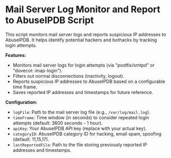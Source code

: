 # Mail Server Log Monitor and Report to AbuseIPDB Script 

This script monitors mail server logs and reports suspicious IP addresses to AbuseIPDB. It helps identify potential hackers and bothacks by tracking login attempts.

**Features:**

* Monitors mail server logs for login attempts (via "postfix/smtpd" or "dovecot: imap-login").
* Filters out normal disconnections (inactivity, logout).
* Reports suspicious IP addresses to AbuseIPDB based on a configurable time frame.
* Saves reported IP addresses and timestamps for future reference.

**Configuration:**

* `logFile`: Path to the mail server log file (e.g., `/var/log/mail.log`).
* `timeFrame`: Time window (in seconds) to consider repeated login attempts (default: 3600 seconds - 1 hour).
* `apiKey`: Your AbuseIPDB API key (replace with your actual key).
* `categoryID`: AbuseIPDB category ID for hacking, email spam, spoofing (default: 11,15,17).
* `lastReportedFile`: Path to the file storing previously reported IP addresses and timestamps.
